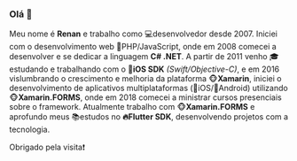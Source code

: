 ### Olá 👋

Meu nome é <b>Renan</b> e trabalho como :computer:desenvolvedor desde 2007. Iniciei com o desenvolvimento web :space_invader:PHP/JavaScript, onde em 2008 comecei a desenvolver e se dedicar a linguagem <b>C# .NET</b>. A partir de 2011 venho :mortar_board:estudando e trabalhando com o :iphone:<b>iOS SDK</b> <i>(Swift/Objective-C)</i>, e em 2016 vislumbrando o crescimento e melhoria da plataforma :monkey_face:<b>Xamarin</b>, iniciei o desenvolvimento de aplicativos multiplataformas (:apple:iOS/:lollipop:Android) utilizando :monkey_face:<b>Xamarin.FORMS</b>, onde em 2018 comecei a ministrar cursos presenciais sobre o framework. Atualmente trabalho com :monkey_face:<b>Xamarin.FORMS</b> e aprofundo meus :books:estudos no <b>:fire:Flutter SDK</b>, desenvolvendo projetos com a tecnologia.

Obrigado pela visita:heavy_exclamation_mark:
